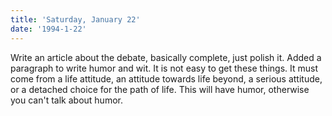 ```yaml
---
title: 'Saturday, January 22'
date: '1994-1-22'
---
```

Write an article about the debate, basically complete, just polish it. Added a paragraph to write humor and wit. It is not easy to get these things. It must come from a life attitude, an attitude towards life beyond, a serious attitude, or a detached choice for the path of life. This will have humor, otherwise you can't talk about humor.